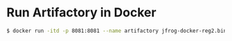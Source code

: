 # Run Artifactory in Docker

```sh
$ docker run -itd -p 8081:8081 --name artifactory jfrog-docker-reg2.bintray.io/jfrog/artifactory-pro
```

